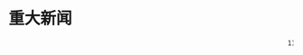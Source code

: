 <style media="screen, print">
        @font-face {
            font-family: "Unifont";
            src: url("/unifont-14.0.01.woff2");
        }

        body {font-family: "Unifont"}
    </style>

# 重大新闻

<marquee direction="left" scrollamount="18">`111`</marquee>


<!-- # 今日作业 -->



<!-- [作业](/HomeWorkList/hmwk241009.jpg) -->
